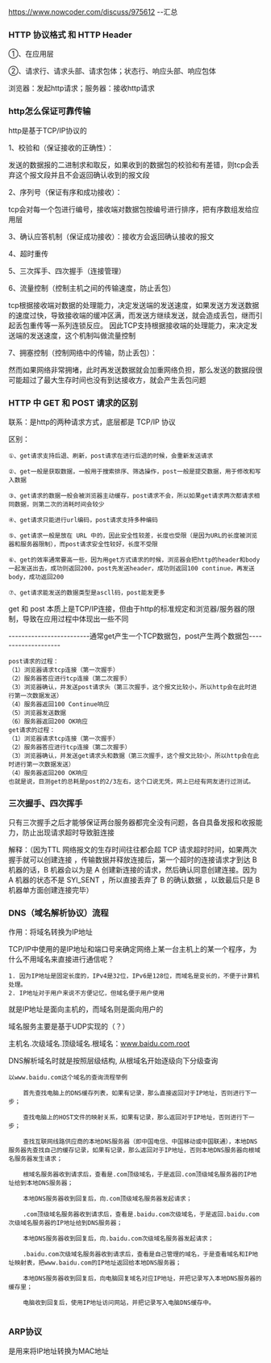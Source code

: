 https://www.nowcoder.com/discuss/975612   --汇总


### HTTP 协议格式 和 HTTP Header

①、在应用层

②、请求行、请求头部、请求包体；状态行、响应头部、响应包体

浏览器：发起http请求；服务器：接收http请求




### http怎么保证可靠传输

http是基于TCP/IP协议的

1、校验和（保证接收的正确性）：
  
  发送的数据报的二进制求和取反，如果收到的数据包的校验和有差错，则tcp会丢弃这个报文段并且不会返回确认收到的报文段

2、序列号（保证有序和成功接收）：

  tcp会对每一个包进行编号，接收端对数据包按编号进行排序，把有序数组发给应用层

3、确认应答机制（保证成功接收）：接收方会返回确认接收的报文

4、超时重传

5、三次挥手、四次握手（连接管理）

6、流量控制（控制主机之间的传输速度，防止丢包）

  tcp根据接收端对数据的处理能力，决定发送端的发送速度，如果发送方发送数据的速度过快，导致接收端的缓冲区满，而发送方继续发送，就会造成丢包，继而引起丢包重传等一系列连锁反应。 因此TCP支持根据接收端的处理能力，来决定发送端的发送速度，这个机制叫做流量控制

7、拥塞控制（控制网络中的传输，防止丢包）：

  然而如果网络非常拥堵，此时再发送数据就会加重网络负担，那么发送的数据段很可能超过了最大生存时间也没有到达接收方，就会产生丢包问题






### HTTP 中 GET 和 POST 请求的区别

联系：是http的两种请求方式，底层都是 TCP/IP 协议

区别：
```
①、get请求支持后退、刷新，post请求在进行后退的时候，会重新发送请求

②、get一般是获取数据，一般用于搜索排序、筛选操作，post一般是提交数据，用于修改和写入数据

③、get请求的数据一般会被浏览器主动缓存，post请求不会，所以如果get请求两次都请求相同数据，则第二次的消耗时间会较少

④、get请求只能进行url编码，post请求支持多种编码

⑤、get请求一般是放在 URL 中的，因此安全性较差，长度也受限（是因为URL的长度被浏览器和服务器限制），而post请求安全性较好，长度不受限

⑥、get的效率通常要高一些，因为用get方式请求的时候，浏览器会把http的header和body一起发送出去，成功则返回200，post先发送header，成功则返回100 continue，再发送body，成功返回200

⑦、get请求能发送的数据类型是ascll码，post能发更多

```
get 和 post 本质上是TCP/IP连接，但由于http的标准规定和浏览器/服务器的限制，导致在应用过程中体现出一些不同


-------------------------通常get产生一个TCP数据包，post产生两个数据包--------------------
```
post请求的过程：
（1）浏览器请求tcp连接（第一次握手）
（2）服务器答应进行tcp连接（第二次握手）
（3）浏览器确认，并发送post请求头（第三次握手，这个报文比较小，所以http会在此时进行第一次数据发送）
（4）服务器返回100 Continue响应
（5）浏览器发送数据
（6）服务器返回200 OK响应
get请求的过程：
（1）浏览器请求tcp连接（第一次握手）
（2）服务器答应进行tcp连接（第二次握手）
（3）浏览器确认，并发送get请求头和数据（第三次握手，这个报文比较小，所以http会在此时进行第一次数据发送）
（4）服务器返回200 OK响应
也就是说，目测get的总耗是post的2/3左右，这个口说无凭，网上已经有网友进行过测试。

```

### 三次握手、四次挥手

只有三次握手之后才能够保证两台服务器都完全没有问题，各自具备发报和收报能力，防止出现请求超时导致脏连接

解释：（因为TTL 网络报文的生存时间往往都会超 TCP 请求超时时间，如果两次握手就可以创建连接 ，传输数据并释放连接后，第一个超时的连接请求才到达 B 机器的话，B 机器会以为是 A 创建新连接的请求，然后确认同意创建连接。因为 A 机器的状态不是 SYl_SENT ，所以直接丢弃了 B 的确认数据 ，以致最后只是 B 机器单方面创建连接完毕）

### DNS（域名解析协议）流程

作用：将域名转换为IP地址

TCP/IP中使用的是IP地址和端口号来确定网络上某一台主机上的某一个程序，为什么不用域名来直接进行通信呢？
```
1. 因为IP地址是固定长度的，IPv4是32位，IPv6是128位，而域名是变长的，不便于计算机处理。
2. IP地址对于用户来说不方便记忆，但域名便于用户使用
```
就是IP地址是面向主机的，而域名则是面向用户的

域名服务主要是基于UDP实现的（？）

主机名.次级域名.顶级域名.根域名：www.baidu.com.root

DNS解析域名时就是按照层级结构, 从根域名开始逐级向下分级查询
```
以www.baidu.com这个域名的查询流程举例

    首先查找电脑上的DNS缓存列表，如果有记录，那么直接返回对于IP地址，否则进行下一步；

    查找电脑上的HOST文件的映射关系，如果有记录，那么返回对于IP地址，否则进行下一步；

    查找互联网线路供应商的本地DNS服务器（即中国电信、中国移动或中国联通），本地DNS服务器先查找自己的缓存记录，如果有记录，那么返回对于IP地址，否则本地DNS服务器向根域名服务器发生请求；

    根域名服务器收到请求后，查看是.com顶级域名，于是返回.com顶级域名服务器的IP地址给到本地DNS服务器；

    本地DNS服务器收到回复后，向.com顶级域名服务器发起请求；

    .com顶级域名服务器收到请求后，查看是.baidu.com次级域名，于是返回.baidu.com次级域名服务器的IP地址给到DNS服务器；

    本地DNS服务器收到回复后，向.baidu.com次级域名服务器发起请求；

    .baidu.com次级域名服务器收到请求后，查看是自己管理的域名，于是查看域名和IP地址映射表，把www.baidu.com的IP地址返回给本地DNS服务器；

    本地DNS服务器收到回复后，向电脑回复域名对应IP地址，并把记录写入本地DNS服务器的缓存里；

    电脑收到回复后，使用IP地址访问网站，并把记录写入电脑DNS缓存中。


```




### ARP协议

是用来将IP地址转换为MAC地址
